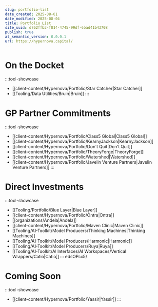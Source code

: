 ```yaml
---
slug: portfolio-list
date_created: 2025-08-01
date_modified: 2025-08-04
title: Portfolio List
site_uuid: d762ffb3-f814-4745-99df-6bad41b43708
publish: true
at_semantic_version: 0.0.0.1
url: https://hypernova.capital/
---
```


# On the Docket
:::tool-showcase
- [[client-content/Hypernova/Portfolio/Star Catcher|Star Catcher]]
- [[Tooling/Data Utilities/Bruin|Bruin]]
:::

# GP Partner Commitments
:::tool-showcase
- [[client-content/Hypernova/Portfolio/Class5 Global|Class5 Global]]
- [[client-content/Hypernova/Portfolio/KearnyJackson|KearnyJackson]]
- [[client-content/Hypernova/Portfolio/Don't Quit|Don't Quit]]
- [[client-content/Hypernova/Portfolio/TheoryForge|TheoryForge]]
- [[client-content/Hypernova/Portfolio/Watershed|Watershed]]
- [[client-content/Hypernova/Portfolio/Javelin Venture Partners|Javelin Venture Partners]]
:::

# Direct Investments
:::tool-showcase
- [[Tooling/Portfolio/Blue Layer|Blue Layer]]
- [[client-content/Hypernova/Portfolio/Ontra|Ontra]]
- [[organizations/Andela|Andela]]
- [[client-content/Hypernova/Portfolio/Maven Clinic|Maven Clinic]]
- [[Tooling/AI-Toolkit/Model Producers/Thinking Machines|Thinking Machines]]
- [[Tooling/AI-Toolkit/Model Producers/Harmonic|Harmonic]]
- [[Tooling/AI-Toolkit/Model Producers/Ruya|Ruya]]
- [[Tooling/AI-Toolkit/AI Interfaces/AI Workspaces/Vertical Wrappers/Catio|Catio]]
:::
edsOPcx5/
# Coming Soon
:::tool-showcase
- [[client-content/Hypernova/Portfolio/Yassir|Yassir]]
:::


